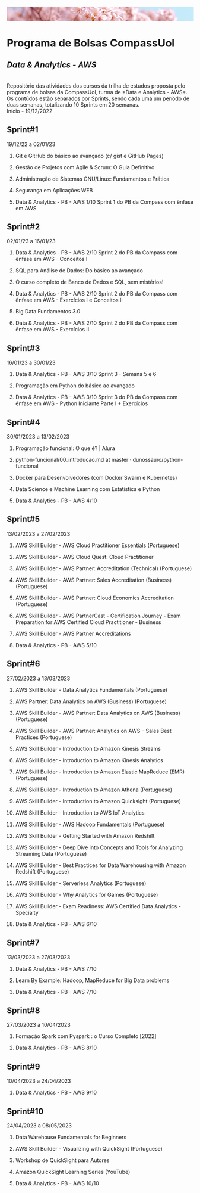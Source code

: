 ![barratop](https://raw.githubusercontent.com/bluezinhaaa/DApbCompass/main/barra.png?token=GHSAT0AAAAAAB4WPEDDLIOFLE45VDKMTILUY6N272A)
# Programa de Bolsas CompassUol 

## *Data & Analytics - AWS*

<br>
Repositório das atividades dos cursos da trilha de estudos proposta pelo programa de bolsas da CompassUol, turma de *Data e Analytics - AWS*. 
Os contúdos estão separados por Sprints, sendo cada uma um período de duas semanas, totalizando 10 Sprints em 20 semanas.

<br>
Início - 19/12/2022


## Sprint#1
19/12/22 a 02/01/23

 1. Git e GitHub do básico ao avançado (c/ gist e GitHub Pages)
 
 2. Gestão de Projetos com Agile & Scrum: O Guia Definitivo
 
 3. Administração de Sistemas GNU/Linux: Fundamentos e Prática

 4. Segurança em Aplicações WEB

 5. Data & Analytics - PB - AWS 1/10
     Sprint 1 do PB da Compass com ênfase em AWS

## Sprint#2
02/01/23 a 16/01/23

 1. Data & Analytics - PB - AWS 2/10
      Sprint 2 do PB da Compass com ênfase em AWS - Conceitos I
      
 2. SQL para Análise de Dados: Do básico ao avançado
 
 3. O curso completo de Banco de Dados e SQL, sem mistérios!
 
 4. Data & Analytics - PB - AWS 2/10
	  Sprint 2 do PB da Compass com ênfase em AWS - Exercícios I e Conceitos II
 
 5. Big Data Fundamentos 3.0

 6. Data & Analytics - PB - AWS 2/10
      Sprint 2 do PB da Compass com ênfase em AWS - Exercícios II

## Sprint#3
16/01/23 a 30/01/23

 1. Data & Analytics - PB - AWS 3/10 
      Sprint 3 - Semana 5 e 6
 
 2. Programação em Python do básico ao avançado
 
 3. Data & Analytics - PB - AWS 3/10
      Sprint 3 do PB da Compass com ênfase em AWS - Python Iniciante Parte I + Exercícios

## Sprint#4
30/01/2023 a 13/02/2023

 1. Programação funcional: O que é? | Alura
     
 2. python-funcional/00_introducao.md at master · dunossauro/python-funcional
     
 3. Docker para Desenvolvedores (com Docker Swarm e Kubernetes)
 
 4. Data Science e Machine Learning com Estatística e Python
 
 5. Data & Analytics - PB - AWS 4/10

## Sprint#5
13/02/2023 a 27/02/2023

 1. AWS Skill Builder - AWS Cloud Practitioner Essentials (Portuguese)

 2. AWS Skill Builder - AWS Cloud Quest: Cloud Practitioner

 3. AWS Skill Builder - AWS Partner: Accreditation (Technical)
    (Portuguese)

 4. AWS Skill Builder - AWS Partner: Sales Accreditation (Business)
    (Portuguese)

 5. AWS Skill Builder - AWS Partner: Cloud Economics Accreditation
    (Portuguese)

 6. AWS Skill Builder - AWS PartnerCast - Certification Journey - Exam
    Preparation for AWS Certified Cloud Practitioner - Business

 7. AWS Skill Builder - AWS Partner Accreditations

 8. Data & Analytics - PB - AWS 5/10

## Sprint#6
27/02/2023 a 13/03/2023

 1. AWS Skill Builder - Data Analytics Fundamentals (Portuguese)

 2. AWS Partner: Data Analytics on AWS (Business) (Portuguese)

 3. AWS Skill Builder - AWS Partner: Data Analytics on AWS (Business)
    (Portuguese)

 4. AWS Skill Builder - AWS Partner: Analytics on AWS – Sales Best
    Practices (Portuguese)

 5. AWS Skill Builder - Introduction to Amazon Kinesis Streams

 6. AWS Skill Builder - Introduction to Amazon Kinesis Analytics

 7. AWS Skill Builder - Introduction to Amazon Elastic MapReduce (EMR)
    (Portuguese)

 8. AWS Skill Builder - Introduction to Amazon Athena (Portuguese)

 9. AWS Skill Builder - Introduction to Amazon Quicksight (Portuguese)

 10. AWS Skill Builder - Introduction to AWS IoT Analytics

 11. AWS Skill Builder - AWS Hadoop Fundamentals (Portuguese)

 12. AWS Skill Builder - Getting Started with Amazon Redshift
 
 13. AWS Skill Builder - Deep Dive into Concepts and Tools for Analyzing
     Streaming Data (Portuguese)

 14. AWS Skill Builder - Best Practices for Data Warehousing with Amazon
     Redshift (Portuguese)

 15. AWS Skill Builder - Serverless Analytics (Portuguese)

 16. AWS Skill Builder - Why Analytics for Games (Portuguese)

 17. AWS Skill Builder - Exam Readiness: AWS Certified Data Analytics -
     Specialty

 18. Data & Analytics - PB - AWS 6/10

   

## Sprint#7
13/03/2023 a 27/03/2023

 1. Data & Analytics - PB - AWS 7/10
 
 2. Learn By Example: Hadoop, MapReduce for Big Data problems
 
 3. Data & Analytics - PB - AWS 7/10

## Sprint#8
27/03/2023 a 10/04/2023

 1. Formação Spark com Pyspark : o Curso Completo [2022]

 2. Data & Analytics - PB - AWS 8/10

## Sprint#9
10/04/2023 a 24/04/2023

  1. Data & Analytics - PB - AWS 9/10

## Sprint#10
24/04/2023 a 08/05/2023

 1. Data Warehouse Fundamentals for Beginners
 
 2. AWS Skill Builder - Visualizing with QuickSight (Portuguese)
 
 3. Workshop de QuickSight para Autores
 
 4. Amazon QuickSight Learning Series (YouTube)
 
 5. Data & Analytics - PB - AWS 10/10